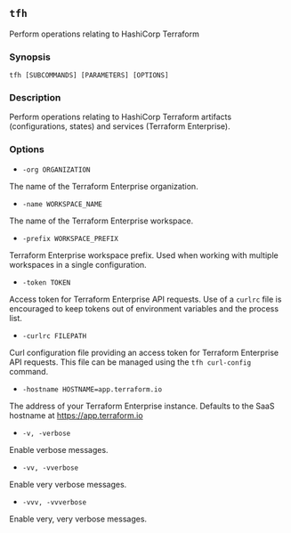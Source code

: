 ## `tfh`

Perform operations relating to HashiCorp Terraform

### Synopsis

    tfh [SUBCOMMANDS] [PARAMETERS] [OPTIONS]

### Description

Perform operations relating to HashiCorp Terraform artifacts (configurations, states) and services (Terraform Enterprise).

### Options

* `-org ORGANIZATION`

The name of the Terraform Enterprise organization.

* `-name WORKSPACE_NAME`

The name of the Terraform Enterprise workspace.

* `-prefix WORKSPACE_PREFIX`

Terraform Enterprise workspace prefix. Used when working with multiple workspaces in a single configuration.

* `-token TOKEN`

Access token for Terraform Enterprise API requests. Use of a `curlrc` file is encouraged to keep tokens out of environment variables and the process list.

* `-curlrc FILEPATH`

Curl configuration file providing an access token for Terraform Enterprise API requests. This file can be managed using the `tfh curl-config` command.

* `-hostname HOSTNAME=app.terraform.io`

The address of your Terraform Enterprise instance. Defaults to the SaaS hostname at https://app.terraform.io

* `-v, -verbose`

Enable verbose messages.

* `-vv, -vverbose`

Enable very verbose messages.

* `-vvv, -vvverbose`

Enable very, very verbose messages.

